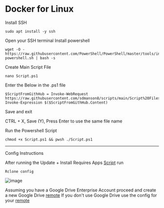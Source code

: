 # Docker for Linux 

Install SSH 
```
sudo apt install -y ssh
```
Open your SSH terminal
Install powershell
```
wget -O - https://raw.githubusercontent.com/PowerShell/PowerShell/master/tools/install-powershell.sh | bash -s
```
Create Main Script File
```
nano Script.ps1
```
Enter the Below in the .ps1 file
```
$ScriptFromGithHub = Invoke-WebRequest https://raw.githubusercontent.com/sdmanson8/scripts/main/Script%20Files/Script.ps1
Invoke-Expression $($ScriptFromGithHub.Content)
```
Save and exit

CTRL + X, Save (Y), Press Enter to use the same file name

Run the Powershell Script
```
chmod +x Script.ps1 && pwsh ./Script.ps1
```
---------------------------------------------------------

Config Instructions


After running the Update + Install Requires Apps [Script](https://github.com/sdmanson8/scripts/blob/main/Script%20Files/ConfigureLinuxForDocker.ps1) run 
```
Rclone config
```
![image](https://user-images.githubusercontent.com/90516190/134173943-32ea4514-e922-43a9-89da-3fee16a4426f.png)

Assuming you have a Google Drive Enterprise Account proceed and create a new Google Drive [remote](https://rclone.org/drive/)
If you don't use Google Drive use the config for your [remote](https://rclone.org/overview/)
